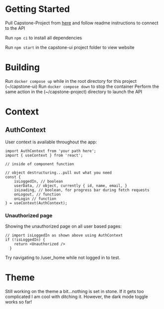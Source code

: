 # Getting Started

Pull Capstone-Project from [here](https://github.com/Braden-Develops/Capstone-Project) and follow readme instructions to connect to the API

Run `npm ci` to install all dependencies

Run `npm start` in the capstone-ui project folder to view website

# Building

Run `docker compose up` while in the root directory for this project (~/capstone-ui)
Run `docker compose down` to stop the container
Perform the same action in the (~/capstone-project) directory to launch the API

# Context
## AuthContext
User context is available throughout the app:
```
import AuthContext from 'your path here';
import { useContext } from 'react';

// inside of component function

// object destructuring...pull out what you need
const {
    isLoggedIn, // boolean
    userData, // object, currently { id, name, email, }
    isLoading, // boolean, for progress bar during fetch requests
    onLogout, // function
    onLogin // function
} = useContext(AuthContext);
```
### Unauthorized page
Showing the unauthorized page on all user based pages:
```
// import isLoggedIn as shown above using AuthContext
if (!isLoggedIn) {
    return <Unauthorized />
  }
```
Try navigating to /user_home while not logged in to test.

# Theme
Still working on the theme a bit...nothing is set in stone. If it gets too complicated I am cool with ditching it. However, the dark mode toggle works so far!